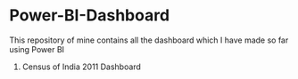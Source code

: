 # Power-BI-Dashboard
This repository of mine contains all the dashboard which I have made so far using Power BI
1. Census of India 2011 Dashboard

